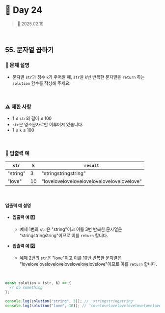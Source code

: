 # 🌻 Day 24

> 📅 2025.02.19

<br>

## 55. 문자열 곱하기

### 📍 문제 설명

- 문자열 `str`과 정수 `k`가 주어질 때, `str`을 `k`번 반복한 문자열을 `return` 하는 `solution` 함수를 작성해 주세요.

<br>

### ⚠️ 제한 사항

- 1 ≤ `str`의 길이 ≤ 100
- `str`은 영소문자로만 이루어져 있습니다.
- 1 ≤ `k` ≤ 100

<br>

### 👀 입출력 예

| `str`    | `k` | `result`                                   |
| -------- | --- | ------------------------------------------ |
| "string" | 3   | "stringstringstring"                       |
| "love"   | 10  | "lovelovelovelovelovelovelovelovelovelove" |

<br>

#### 입출력 예 설명

- **입출력 예 1️⃣**

  - 예제 1번의 `str`은 "string"이고 이를 3번 반복한 문자열은 "stringstringstring"이므로 이를 `return` 합니다.

- **입출력 예 2️⃣**

  - 예제 2번의 `str`은 "love"이고 이를 10번 반복한 문자열은 "lovelovelovelovelovelovelovelovelovelove"이므로 이를 `return` 합니다.

<br>

```javascript
const solution = (str, k) => {
  // do something
};

console.log(solution("string", 3)); // 'stringstringstring'
console.log(solution("love", 10)); // 'lovelovelovelovelovelovelovelovelovelove'
```
